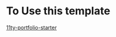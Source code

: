 # To Use this template
[11ty-portfolio-starter](https://github.com/aadityavaze/11ty-portfolio-starter)
